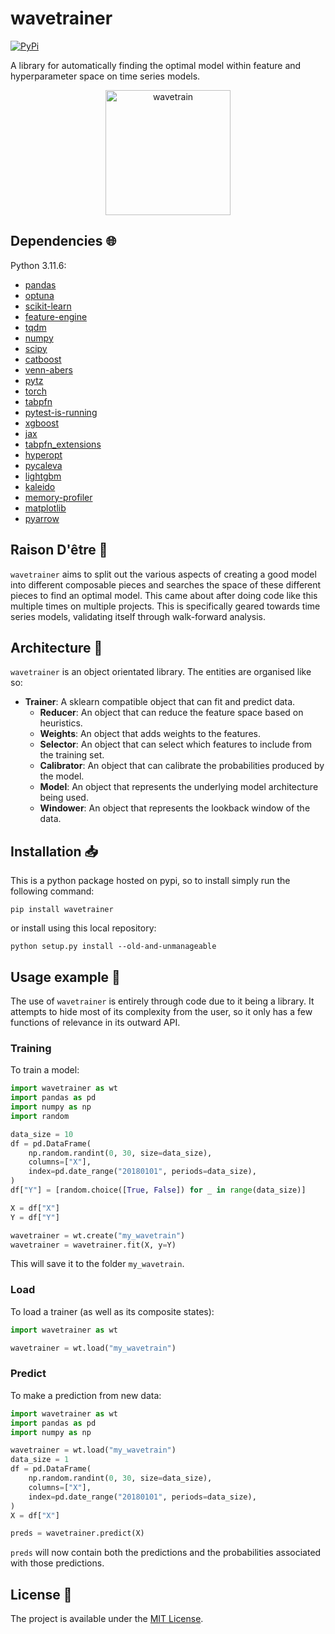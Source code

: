 # wavetrainer

<a href="https://pypi.org/project/wavetrainer/">
    <img alt="PyPi" src="https://img.shields.io/pypi/v/wavetrainer">
</a>

A library for automatically finding the optimal model within feature and hyperparameter space on time series models.

<p align="center">
    <img src="wavetrain.png" alt="wavetrain" width="200"/>
</p>

## Dependencies :globe_with_meridians:

Python 3.11.6:

- [pandas](https://pandas.pydata.org/)
- [optuna](https://optuna.readthedocs.io/en/stable/)
- [scikit-learn](https://scikit-learn.org/)
- [feature-engine](https://feature-engine.trainindata.com/en/latest/)
- [tqdm](https://github.com/tqdm/tqdm)
- [numpy](https://numpy.org/)
- [scipy](https://scipy.org/)
- [catboost](https://catboost.ai/)
- [venn-abers](https://github.com/ip200/venn-abers)
- [pytz](https://pythonhosted.org/pytz/)
- [torch](https://pytorch.org/)
- [tabpfn](https://github.com/PriorLabs/TabPFN)
- [pytest-is-running](https://github.com/adamchainz/pytest-is-running)
- [xgboost](https://xgboost.readthedocs.io/en/release_3.0.0/)
- [jax](https://github.com/jax-ml/jax)
- [tabpfn_extensions](https://github.com/PriorLabs/tabpfn-extensions)
- [hyperopt](https://github.com/hyperopt/hyperopt)
- [pycaleva](https://github.com/MartinWeigl/pycaleva)
- [lightgbm](https://github.com/microsoft/LightGBM)
- [kaleido](https://github.com/plotly/Kaleido)
- [memory-profiler](https://github.com/pythonprofilers/memory_profiler)
- [matplotlib](https://matplotlib.org/)
- [pyarrow](https://arrow.apache.org/docs/python/index.html)

## Raison D'être :thought_balloon:

`wavetrainer` aims to split out the various aspects of creating a good model into different composable pieces and searches the space of these different pieces to find an optimal model. This came about after doing code like this multiple times on multiple projects. This is specifically geared towards time series models, validating itself through walk-forward analysis.

## Architecture :triangular_ruler:

`wavetrainer` is an object orientated library. The entities are organised like so:

* **Trainer**: A sklearn compatible object that can fit and predict data.
    * **Reducer**: An object that can reduce the feature space based on heuristics.
    * **Weights**: An object that adds weights to the features.
    * **Selector**: An object that can select which features to include from the training set.
    * **Calibrator**: An object that can calibrate the probabilities produced by the model.
    * **Model**: An object that represents the underlying model architecture being used.
    * **Windower**: An object that represents the lookback window of the data.

## Installation :inbox_tray:

This is a python package hosted on pypi, so to install simply run the following command:

`pip install wavetrainer`

or install using this local repository:

`python setup.py install --old-and-unmanageable`

## Usage example :eyes:

The use of `wavetrainer` is entirely through code due to it being a library. It attempts to hide most of its complexity from the user, so it only has a few functions of relevance in its outward API.

### Training

To train a model:

```python
import wavetrainer as wt
import pandas as pd
import numpy as np
import random

data_size = 10
df = pd.DataFrame(
    np.random.randint(0, 30, size=data_size),
    columns=["X"],
    index=pd.date_range("20180101", periods=data_size),
)
df["Y"] = [random.choice([True, False]) for _ in range(data_size)]

X = df["X"]
Y = df["Y"]

wavetrainer = wt.create("my_wavetrain")
wavetrainer = wavetrainer.fit(X, y=Y)
```

This will save it to the folder `my_wavetrain`.

### Load

To load a trainer (as well as its composite states):

```python
import wavetrainer as wt

wavetrainer = wt.load("my_wavetrain")
```

### Predict

To make a prediction from new data:

```python
import wavetrainer as wt
import pandas as pd
import numpy as np

wavetrainer = wt.load("my_wavetrain")
data_size = 1
df = pd.DataFrame(
    np.random.randint(0, 30, size=data_size),
    columns=["X"],
    index=pd.date_range("20180101", periods=data_size),
)
X = df["X"]

preds = wavetrainer.predict(X)
```

`preds` will now contain both the predictions and the probabilities associated with those predictions.

## License :memo:

The project is available under the [MIT License](LICENSE).
